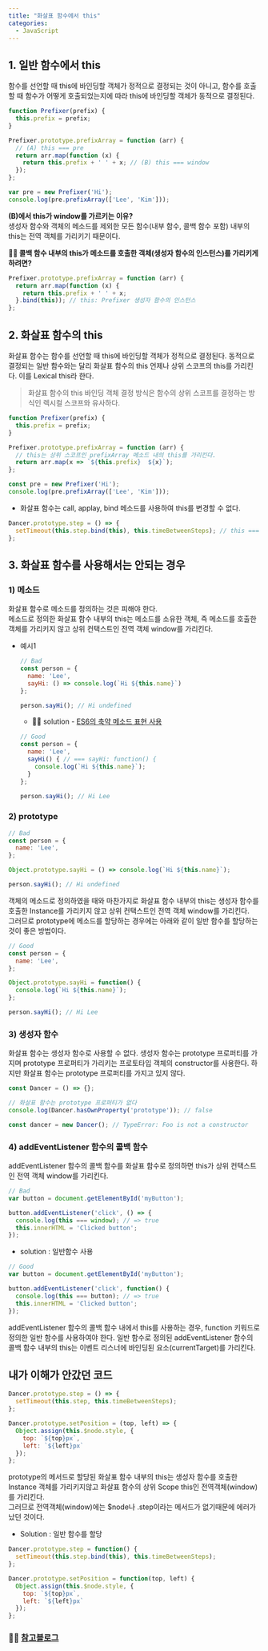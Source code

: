```yaml
---
title: "화살표 함수에서 this"
categories:
  - JavaScript
---
```


## 1. 일반 함수에서 this
함수를 선언할 때 this에 바인딩할 객체가 정적으로 결정되는 것이 아니고, 함수를 호출할 때 함수가 어떻게 호출되었는지에 따라 this에 바인딩할 객체가 동적으로 결정된다.

```js
function Prefixer(prefix) {
  this.prefix = prefix;
}

Prefixer.prototype.prefixArray = function (arr) {
  // (A) this === pre
  return arr.map(function (x) {
    return this.prefix + ' ' + x; // (B) this === window
  });
};

var pre = new Prefixer('Hi');
console.log(pre.prefixArray(['Lee', 'Kim']));
```
__(B)에서 this가 window를 가르키는 이유?__  
생성자 함수와 객체의 메소드를 제외한 모든 함수(내부 함수, 콜백 함수 포함) 내부의 this는 전역 객체를 가리키기 때문이다.  

__🧚‍♀️ 콜백 함수 내부의 this가 메소드를 호출한 객체(생성자 함수의 인스턴스)를 가리키게 하려면?__  

```js
Prefixer.prototype.prefixArray = function (arr) {
  return arr.map(function (x) {
    return this.prefix + ' ' + x;
  }.bind(this)); // this: Prefixer 생성자 함수의 인스턴스
};
```

## 2. 화살표 함수의 this
화살표 함수는 함수를 선언할 때 this에 바인딩할 객체가 정적으로 결정된다. 동적으로 결정되는 일반 함수와는 달리 화살표 함수의 this 언제나 상위 스코프의 this를 가리킨다. 이를 Lexical this라 한다.

> 화살표 함수의 this 바인딩 객체 결정 방식은 함수의 상위 스코프를 결정하는 방식인 렉시컬 스코프와 유사하다.

```js
function Prefixer(prefix) {
  this.prefix = prefix;
}

Prefixer.prototype.prefixArray = function (arr) {
  // this는 상위 스코프인 prefixArray 메소드 내의 this를 가리킨다.
  return arr.map(x => `${this.prefix}  ${x}`);
};

const pre = new Prefixer('Hi');
console.log(pre.prefixArray(['Lee', 'Kim']));
```

- 화살표 함수는 call, applay, bind 메소드를 사용하여 this를 변경할 수 없다.

```js
Dancer.prototype.step = () => {
  setTimeout(this.step.bind(this), this.timeBetweenSteps); // this === window
};	
```

## 3. 화살표 함수를 사용해서는 안되는 경우
### 1) 메소드
화살표 함수로 메소드를 정의하는 것은 피해야 한다.  
메소드로 정의한 화살표 함수 내부의 this는 메소드를 소유한 객체, 즉 메소드를 호출한 객체를 가리키지 않고 상위 컨택스트인 전역 객체 window를 가리킨다.  

- 예시1
  ```js
  // Bad
  const person = {
    name: 'Lee',
    sayHi: () => console.log(`Hi ${this.name}`)
  };

  person.sayHi(); // Hi undefined
  ```
  - 🧚‍♀️ solution - [ES6의 축약 메소드 표현 사용](https://poiemaweb.com/es6-enhanced-object-property#3-%EB%A9%94%EC%86%8C%EB%93%9C-%EC%B6%95%EC%95%BD-%ED%91%9C%ED%98%84)
  
  ```js
  // Good
  const person = {
    name: 'Lee',
    sayHi() { // === sayHi: function() {
      console.log(`Hi ${this.name}`);
    }
  };

  person.sayHi(); // Hi Lee
  ```

### 2) prototype
```js
// Bad
const person = {
  name: 'Lee',
};

Object.prototype.sayHi = () => console.log(`Hi ${this.name}`);

person.sayHi(); // Hi undefined
```
객체의 메소드로 정의하였을 때와 마찬가지로 화살표 함수 내부의 this는 생성자 함수를 호출한 Instance를 가리키지 않고 상위 컨택스트인 전역 객체 window를 가리킨다.  
그러므로 prototype에 메소드를 할당하는 경우에는 아래와 같이 일반 함수를 할당하는 것이 좋은 방법이다.
```js
// Good
const person = {
  name: 'Lee',
};

Object.prototype.sayHi = function() {
  console.log(`Hi ${this.name}`);
};

person.sayHi(); // Hi Lee
```

### 3) 생성자 함수
화살표 함수는 생성자 함수로 사용할 수 없다. 생성자 함수는 prototype 프로퍼티를 가지며 prototype 프로퍼티가 가리키는 프로토타입 객체의 constructor를 사용한다. 하지만 화살표 함수는 prototype 프로퍼티를 가지고 있지 않다.

```js
const Dancer = () => {};

// 화살표 함수는 prototype 프로퍼티가 없다
console.log(Dancer.hasOwnProperty('prototype')); // false

const dancer = new Dancer(); // TypeError: Foo is not a constructor
```

### 4) addEventListener 함수의 콜백 함수
addEventListener 함수의 콜백 함수를 화살표 함수로 정의하면 this가 상위 컨택스트인 전역 객체 window를 가리킨다.

```js
// Bad
var button = document.getElementById('myButton');

button.addEventListener('click', () => {
  console.log(this === window); // => true
  this.innerHTML = 'Clicked button';
});
```
- solution : 일반함수 사용

```js
// Good
var button = document.getElementById('myButton');

button.addEventListener('click', function() {
  console.log(this === button); // => true
  this.innerHTML = 'Clicked button';
});
```

addEventListener 함수의 콜백 함수 내에서 this를 사용하는 경우, function 키워드로 정의한 일반 함수를 사용하여야 한다. 일반 함수로 정의된 addEventListener 함수의 콜백 함수 내부의 this는 이벤트 리스너에 바인딩된 요소(currentTarget)를 가리킨다.

## 내가 이해가 안갔던 코드
```js
Dancer.prototype.step = () => {
  setTimeout(this.step, this.timeBetweenSteps);
};

Dancer.prototype.setPosition = (top, left) => {
  Object.assign(this.$node.style, {
    top: `${top}px`,
    left: `${left}px`
  });
}; 
```

prototype의 메서드로 할당된 화살표 함수 내부의 this는 생성자 함수를 호출한 Instance 객체를 가리키지않고 화살표 함수의 상위 Scope this인 전역객체(window)를 가리킨다.  
그러므로 전역객체(window)에는 $node나 .step이라는 메서드가 없기때문에 에러가 났던 것이다.  


- Solution : 일반 함수를 할당

```js
Dancer.prototype.step = function() {
  setTimeout(this.step.bind(this), this.timeBetweenSteps);
}; 

Dancer.prototype.setPosition = function(top, left) {
  Object.assign(this.$node.style, {
    top: `${top}px`,
    left: `${left}px`
  });
};
```

### 👨‍🏫 [참고블로그](https://poiemaweb.com/es6-arrow-function)

